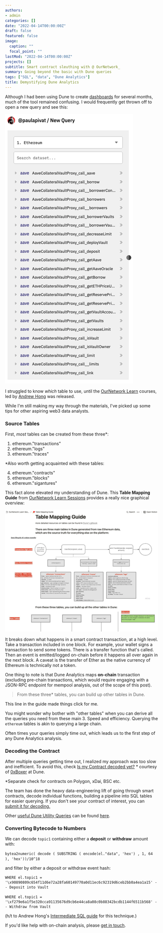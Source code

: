 ```yaml
---
authors:
- admin
categories: []
date: "2022-04-14T00:00:00Z"
draft: false
featured: false
image:
  caption: ""
  focal_point: ""
lastMod: "2022-04-14T00:00:00Z"
projects: []
subtitle: Smart contract sleuthing with @ OurNetwork_
summary: Going beyond the basic with Dune queries 
tags: ["SQL", "data", "Dune Analytics"]
title: Demystifying Dune Analytics
---
```


Although I had been using Dune to create [dashboards](https://dune.xyz/paulapivat) for several months, much of the tool remained confusing. I would frequently get thrown off to open a new query and see this:

![dune table list](./dune_table_list.png)

I struggled to know *which* table to use, until the [OurNetwork Learn](https://ournetwork.mirror.xyz/gP16wLY-9BA1E_ZuOSv1EUAgYGfK9mELNza8cfgMWPQ) courses, led by [Andrew Hong](https://twitter.com/andrewhong5297) was released.

While I'm still making my way through the materials, I've picked up some tips for other aspiring web3 data analysts.

### Source Tables

First, *most* tables can be created from these three*:

1. ethereum."transactions"
2. ethereum."logs"
3. ethereum."traces"

*Also worth getting acquainted with these tables:

4. ethereum."contracts"
5. ethereum."blocks"
6. ethereum."sigantures"

This fact alone elevated my understanding of Dune. This **Table Mapping Guide** from [OurNetwork Learn Sessions](https://www.notion.so/Table-Mapping-Guide-2c12f7c8c5304aabb8078fcde3ce38f9) provides a really nice graphical overview:

![table mapping guide](./table_mapping_guide_screenshot.png)

It breaks down what happens in a smart contract transaction, at a high level. Take a transaction included in one block. For example, your wallet signs a transaction to send some tokens. There is a transfer function that's called. Then an event is emitted/logged on-chain before it happens all over again in the next block. A caveat is the transfer of Ether as the native currency of Ethereum is technically not a token.

One thing to note is that Dune Analytics maps **on-chain** transaction (excluding pre-chain transactions, which would require engaging with a JSON-RPC endpoint for mempool analysis, out of the scope of this post).

> From these three* tables, you can build up other tables in Dune.

This line in the guide made things click for me. 

You might wonder why bother with "other tables" when you can derive all the queries you need from these main 3. Speed and efficiency. Querying the `ethereum` tables is akin to querying a large chain. 

Often times your queries simply time out, which leads us to the first step of any Dune Analytics analysis.

### Decoding the Contract

After multiple queries getting time out, I realized my approach was too slow and inefficient. To avoid this, check [Is my Contract decoded yet?](https://dune.xyz/0xBoxer/Is-my-Contract-decoded-yet?contract_address=0x74C6CadE3eF61d64dcc9b97490d9FbB231e4BdCc) * courtesy of [0xBoxer](https://twitter.com/0xBoxer) at Dune.

*Separate check for contracts on Polygon, xDai, BSC etc. 

The team has done the heavy data-engineering lift of going through smart contracts, decode individual functions, building a pipeline into SQL tables for easier querying. If you don't see your contract of interest, you can [submit it for decoding.](https://dune.xyz/contracts/new)

Other [useful Dune Utility Queries](https://www.notion.so/Dune-Utility-Queries-6e6828030407476eac0bc12a021cb6c5) can be found [here](https://www.notion.so/Dune-Utility-Queries-6e6828030407476eac0bc12a021cb6c5).

### Converting Bytecode to Numbers

We can decode `topic1` containing either a **deposit** or **withdraw** amount with:

`bytea2numeric( decode ( SUBSTRING ( encode(el."data", 'hex') , 1, 64 ), 'hex'))/10^18` 

and filter by either a deposit or withdraw event hash:

```{python}
WHERE el.topic1 = '\x90890809c654f11d6e72a28fa60149770a0d11ec6c92319d6ceb2bb0a4ea1a15' -- Deposit into Vault 

WHERE el.topic1 = '\xf279e6a1f5e320cca91135676d9cb6e44ca8a08c0b88342bcdb1144f6511b568' -- Withdraw from Vault

```

(h/t to Andrew Hong's [Intermediate SQL guide](https://towardsdatascience.com/your-guide-to-intermediate-sql-while-learning-ethereum-at-the-same-time-7b25119ef1e2 ) for this technique.)



If you'd like help with on-chain analysis, please [get in touch](https://twitter.com/paulapivat).